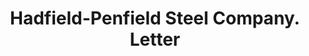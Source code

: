---
doi: 10.7916/D86X0P65
date_other: '1923'
date_other_textual: '1923'
form: correspondence
genre:
- Letters (correspondence)
name:
- Hadfield-Penfield Steel Company
object_in_context_url: https://biggert.cul.columbia.edu/items/view/ave_biggert_01339
subject_hierarchical_geographic:
- Willoughby, Ohio, United States
subject_name:
- Hadfield-Penfield Steel Company
title: Hadfield-Penfield Steel Company. Letter
sort_title: Hadfield-Penfield Steel Company. Letter
call_number: ave_biggert_01339
coordinates:
- 41.645833333333336,-81.40972222222223
pid: ave_biggert_01339
identifiers: ave_biggert_01339
thumbnail: https://derivativo-2.library.columbia.edu/iiif/2/ldpd:343109/full/!256,256/0/native.jpg
permalink: "/biggert/ave_biggert_01339/"
layout: iiif-image-page
---